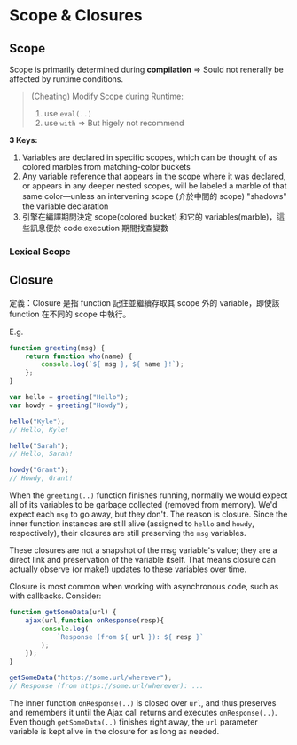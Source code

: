 # Scope & Closures

## Scope

Scope is primarily determined during **compilation** => Sould not renerally be affected by runtime conditions.

> (Cheating) Modify Scope during Runtime: 
> 1. use `eval(..)`
> 2. use `with` => But higely not recommend

**3 Keys:**

1. Variables are declared in specific scopes, which can be thought of as colored marbles from matching-color buckets
2. Any variable reference that appears in the scope where it was declared, or appears in any deeper nested scopes, will be labeled a marble of that same color—unless an intervening scope (介於中間的 scope) "shadows" the variable declaration
3. 引擎在編譯期間決定 scope(colored bucket) 和它的 variables(marble)，這些訊息便於 code execution 期間找查變數

### Lexical Scope


## Closure

定義：Closure 是指 function 記住並繼續存取其 scope 外的 variable，即使該 function 在不同的 scope 中執行。

E.g.

```javascript
function greeting(msg) {
    return function who(name) {
        console.log(`${ msg }, ${ name }!`);
    };
}

var hello = greeting("Hello");
var howdy = greeting("Howdy");

hello("Kyle");
// Hello, Kyle!

hello("Sarah");
// Hello, Sarah!

howdy("Grant");
// Howdy, Grant!
```

When the `greeting(..)` function finishes running, normally we would expect all of its variables to be garbage collected (removed from memory). We'd expect each `msg` to go away, but they don't. The reason is closure. Since the inner function instances are still alive (assigned to `hello` and `howdy`, respectively), their closures are still preserving the `msg` variables.

These closures are not a snapshot of the msg variable's value; they are a direct link and preservation of the variable itself. That means closure can actually observe (or make!) updates to these variables over time.

Closure is most common when working with asynchronous code, such as with callbacks. Consider:

```javascript
function getSomeData(url) {
    ajax(url,function onResponse(resp){
        console.log(
            `Response (from ${ url }): ${ resp }`
        );
    });
}

getSomeData("https://some.url/wherever");
// Response (from https://some.url/wherever): ...
```

The inner function `onResponse(..)` is closed over `url`, and thus preserves and remembers it until the Ajax call returns and executes `onResponse(..)`. Even though `getSomeData(..)` finishes right away, the `url` parameter variable is kept alive in the closure for as long as needed.
